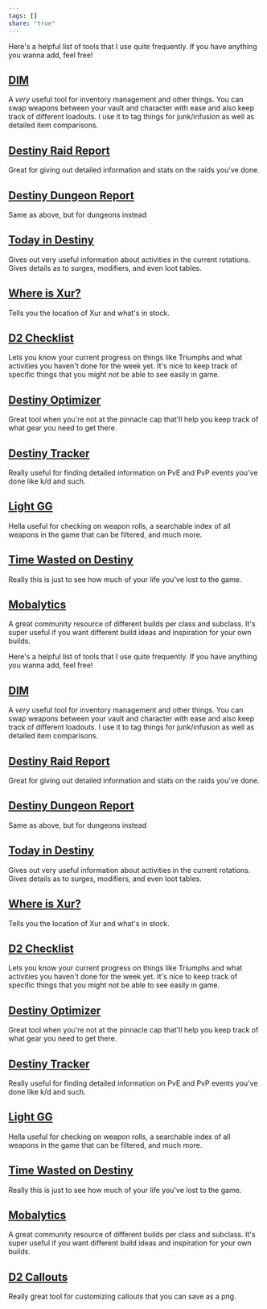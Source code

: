 ```yaml
---  
tags: []  
share: "true"  
---  
```

  
Here's a helpful list of tools that I use quite frequently. If you have anything you wanna add, feel free!  
  
## [DIM](https://app.destinyitemmanager.com/)  
  
A *very* useful tool for inventory management and other things. You can swap weapons between your vault and character with ease and also keep track of different loadouts. I use it to tag things for junk/infusion as well as detailed item comparisons.  
  
## [Destiny Raid Report](https://raid.report)  
  
Great for giving out detailed information and stats on the raids you've done.  
  
## [Destiny Dungeon Report](https://dungeon.report)  
  
Same as above, but for dungeons instead  
  
## [Today in Destiny](https://todayindestiny.com/)  
  
Gives out very useful information about activities in the current rotations. Gives details as to surges, modifiers, and even loot tables.  
  
## [Where is Xur?](https://whereisxur.com/)  
  
Tells you the location of Xur and what's in stock.  
  
## [D2 Checklist](https://www.d2checklist.com/home)  
  
Lets you know your current progress on things like Triumphs and what activities you haven't done for the week yet. It's nice to keep track of specific things that you might not be able to see easily in game.  
  
## [Destiny Optimizer](https://destinyoptimizer.com/)  
  
Great tool when you're not at the pinnacle cap that'll help you keep track of what gear you need to get there.  
  
## [Destiny Tracker](https://destinytracker.com/)  
  
Really useful for finding detailed information on PvE and PvP events you've done like k/d and such.  
  
## [Light GG](https://www.light.gg/)  
  
Hella useful for checking on weapon rolls, a searchable index of all weapons in the game that can be filtered, and much more.  
  
## [Time Wasted on Destiny](https://wastedondestiny.com/)  
  
Really this is just to see how much of your life you've lost to the game.  
  
## [Mobalytics](https://mobalytics.gg/destiny-2/)  
  
A great community resource of different builds per class and subclass. It's super useful if you want different build ideas and inspiration for your own builds.  
  
Here's a helpful list of tools that I use quite frequently. If you have anything you wanna add, feel free!  
  
## [DIM](https://app.destinyitemmanager.com/)  
  
A *very* useful tool for inventory management and other things. You can swap weapons between your vault and character with ease and also keep track of different loadouts. I use it to tag things for junk/infusion as well as detailed item comparisons.  
  
## [Destiny Raid Report](https://raid.report)  
  
Great for giving out detailed information and stats on the raids you've done.  
  
## [Destiny Dungeon Report](https://dungeon.report)  
  
Same as above, but for dungeons instead  
  
## [Today in Destiny](https://todayindestiny.com/)  
  
Gives out very useful information about activities in the current rotations. Gives details as to surges, modifiers, and even loot tables.  
  
## [Where is Xur?](https://whereisxur.com/)  
  
Tells you the location of Xur and what's in stock.  
  
## [D2 Checklist](https://www.d2checklist.com/home)  
  
Lets you know your current progress on things like Triumphs and what activities you haven't done for the week yet. It's nice to keep track of specific things that you might not be able to see easily in game.  
  
## [Destiny Optimizer](https://destinyoptimizer.com/)  
  
Great tool when you're not at the pinnacle cap that'll help you keep track of what gear you need to get there.  
  
## [Destiny Tracker](https://destinytracker.com/)  
  
Really useful for finding detailed information on PvE and PvP events you've done like k/d and such.  
  
## [Light GG](https://www.light.gg/)  
  
Hella useful for checking on weapon rolls, a searchable index of all weapons in the game that can be filtered, and much more.  
  
## [Time Wasted on Destiny](https://wastedondestiny.com/)  
  
Really this is just to see how much of your life you've lost to the game.  
  
## [Mobalytics](https://mobalytics.gg/destiny-2/)  
  
A great community resource of different builds per class and subclass. It's super useful if you want different build ideas and inspiration for your own builds.  
  
## [D2 Callouts](https://d2callouts.com/)  
  
Really great tool for customizing callouts that you can save as a png.  
